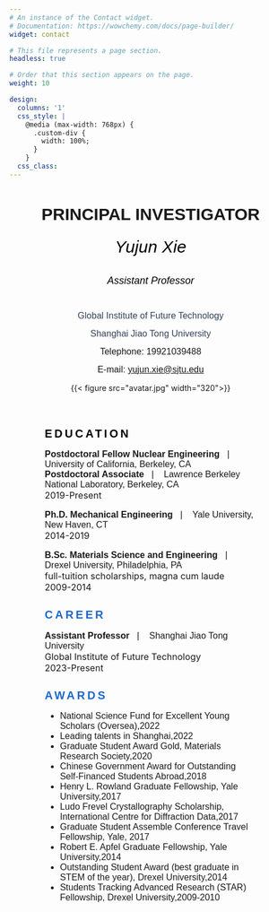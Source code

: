 ```yaml
---
# An instance of the Contact widget.
# Documentation: https://wowchemy.com/docs/page-builder/
widget: contact

# This file represents a page section.
headless: true

# Order that this section appears on the page.
weight: 10

design:
  columns: '1'
  css_style: |
    @media (max-width: 768px) {
      .custom-div {
        width: 100%;
      }
    }
  css_class:
---
```


<div data-testid="richTextElement"><h1 style="font-size:30px; line-height:1.4em; text-align:center;margin-bottom:20px;"><span style="font-family:avenir-lt-w01_85-heavy1475544,avenir-lt-w05_85-heavy,sans-serif;font-weight:bold;letter-spacing:normal;">
PRINCIPAL INVESTIGATOR</span></div>

<div class="custom-div" style="width:75%;margin-left: auto; margin-right: auto;">
  <div class="row">
    <div class="col-md-6" style="text-align:center;">
      <!-- 文字介绍 -->
      <h6><span style="color:#000000;font-size:30px;letter-spacing:normal;font-family:helvetica-w01-bold,helvetica-w02-bold,helvetica-lt-w10-bold,sans-serif;">
        Yujun Xie</span></h6>
      <h6 style="font-size:18px; line-height:1.3em;">
        <span style="color:#000000;letter-spacing:normal;font-size:18px;font-family:helvetica-w01-roman,helvetica-w02-roman,helvetica-lt-w10-roman,sans-serif;">
        Assistant Professor</span>
      </h6>
      <p style="font-size:16px; line-height:1em;">
        <span style="font-family:arial,ms pgothic,dotum,helvetica,sans-serif;letter-spacing:normal;font-size:16px;color:#324158;">
        Global Institute of Future Technology</span>
      </p>
      <p class="font_8 wixui-rich-text__text" style="font-size:16px; line-height:1em;">
        <span style="color:#324158;" class="wixui-rich-text__text">
          <span style="font-size:16px;" class="wixui-rich-text__text">
            <span style="font-family:arial,ｍｓ ｐゴシック,ms pgothic,돋움,dotum,helvetica,sans-serif;" class="wixui-rich-text__text">
              <span style="letter-spacing:normal;" class="wixui-rich-text__text">
                Shanghai Jiao Tong University</span>
            </span>
          </span>
        </span>
      </p>
      <p class="font_8 wixui-rich-text__text" style="font-size:16px; line-height:1em;">
        <span style="font-size:16px;" class="wixui-rich-text__text">
          <span style="font-family:arial,ｍｓ ｐゴシック,ms pgothic,돋움,dotum,helvetica,sans-serif;" class="wixui-rich-text__text">
            <span style="letter-spacing:normal;" class="wixui-rich-text__text">
              Telephone: 19921039488</span>
          </span>
        </span>
      </p>
      <p class="font_8 wixui-rich-text__text" style="font-size:16px; line-height:1em;">
        <span style="font-family:arial,ｍｓ ｐゴシック,ms pgothic,돋움,dotum,helvetica,sans-serif;">
          <span style="letter-spacing:normal;">
            <span style="font-size:16px;">E-mail: </span>
            <span style="font-size:16px;">
              <a data-auto-recognition="true" href="mailto:yujun.xie@sjtu.edu">
                yujun.xie@sjtu.edu</a>
            </span>
          </span>
        </span>
      </p>
    </div>
    <div class="col-md-6" style="text-align:center;">
      <!-- 图像 -->
      <div data-testid="linkElement" class="j7pOnl">
        {{< figure src="avatar.jpg" width="320">}}
      </div>
    </div>
  </div>

  <br>
  <br>

  <div id="comp-lfq71qpv">
    <div id="comp-lbg5xpdw" data-testid="richTextElement"><h2  style="font-size:20px; line-height:normal;"><span style="color:#000000;" ><span style="letter-spacing:0.2em;" class="wixui-rich-text__text"><span style="font-size:20px;" class="wixui-rich-text__text"><span style="font-family:avenir-lt-w01_85-heavy1475544,sans-serif;" class="wixui-rich-text__text">
    EDUCATION</span></span></span></span></h2></div>
    <div id="comp-lbg5xpdy" class="KcpHeO tz5f0K comp-lbg5xpdy wixui-rich-text" data-testid="richTextElement">
    <p style="font-size:16px; line-height:normal;">
    <span style="font-family:arial,ms pgothic,dotum,helvetica,sans-serif;">
        <span style="letter-spacing:normal;"><span style="font-size:16px;" ><span style="font-weight:bold;">Postdoctoral Fellow Nuclear Engineering</span>&nbsp; &nbsp;|&nbsp; &nbsp;</span></span>
        <span style="letter-spacing:normal;" class="wixui-rich-text__text"><span style="font-size:16px;" class="wixui-rich-text__text">University of California, Berkeley, CA</span></span>
    </span><br>
    <span style="font-family:arial,ms pgothic,dotum,helvetica,sans-serif;">
        <span style="letter-spacing:normal;"><span style="font-size:16px;" ><span style="font-weight:bold;">Postdoctoral Associate</span>&nbsp; &nbsp;|&nbsp; &nbsp;</span></span>
        <span style="letter-spacing:normal;" class="wixui-rich-text__text"><span style="font-size:16px;" class="wixui-rich-text__text">Lawrence Berkeley National Laboratory, Berkeley, CA</span></span>
    </span><br>
    <span style="letter-spacing:normal;"><span style="font-size:16px;">
    2019-Present</span></span>
    </p>
    <p style="font-size:16px; line-height:normal;">
    <span style="font-family:arial,ms pgothic,dotum,helvetica,sans-serif;">
        <span style="letter-spacing:normal;" class="wixui-rich-text__text"><span style="font-size:16px;" class="wixui-rich-text__text"><span style="font-weight:bold;" class="wixui-rich-text__text">
        Ph.D. Mechanical Engineering</span>&nbsp; &nbsp;|&nbsp; &nbsp;</span></span>
        <span style="letter-spacing:normal;" class="wixui-rich-text__text"><span style="font-size:16px;" class="wixui-rich-text__text">
        Yale University, New Haven, CT</span></span>
    </span><br>
        <span style="letter-spacing:normal;" class="wixui-rich-text__text"><span style="font-size:16px;" class="wixui-rich-text__text">
        2014-2019</span></span>
    </p>
    <p style="font-size:16px; line-height:normal;">
    <span style="font-family:arial,ms pgothic,dotum,helvetica,sans-serif;" >
        <span style="letter-spacing:normal;" ><span style="font-size:16px;" ><span style="font-weight:bold">
        B.Sc. Materials Science and Engineering</span>&nbsp; &nbsp;|&nbsp; &nbsp;</span></span>
        <span style="letter-spacing:normal;"><span style="font-size:16px;">
        Drexel University, Philadelphia, PA</span></span>
    </span><br>
    <span style="letter-spacing:normal;"><span style="font-size:16px;">
    full-tuition scholarships, magna cum laude</span></span><br>
    <span style="letter-spacing:normal;"><span style="font-size:16px;">
    2009-2014</span></span>
    </p>
    </div>
  </div>

  <div id="comp-lfq71qpv">
    <div id="comp-lbg5xpdw" data-testid="richTextElement"><h2  style="font-size:20px; line-height:normal;"><span style="color:#1D67CD;" ><span style="letter-spacing:0.2em;" class="wixui-rich-text__text"><span style="font-size:20px;" class="wixui-rich-text__text"><span style="font-family:avenir-lt-w01_85-heavy1475544,sans-serif;" class="wixui-rich-text__text">
    CAREER</span></span></span></span></h2></div>
    <div>
    <p style="font-size:16px; line-height:normal;">
    <span style="font-family:arial,ms pgothic,dotum,helvetica,sans-serif;" >
        <span style="letter-spacing:normal;" ><span style="font-size:16px;" ><span style="font-weight:bold">
        Assistant Professor</span>&nbsp; &nbsp;|&nbsp; &nbsp;</span></span>
        <span style="letter-spacing:normal;"><span style="font-size:16px;">
        Shanghai Jiao Tong University</span></span>
    </span><br>
    <span style="letter-spacing:normal;"><span style="font-size:16px;">
    Global Institute of Future Technology</span></span><br>
    <span style="letter-spacing:normal;"><span style="font-size:16px;">
    2023-Present</span></span>
    </div>
  </div>

  <div id="comp-lfq71qpv">
    <div id="comp-lbg5xpdw" data-testid="richTextElement"><h2  style="font-size:20px; line-height:normal;"><span style="color:#1D67CD;" ><span style="letter-spacing:0.2em;" class="wixui-rich-text__text"><span style="font-size:20px;" class="wixui-rich-text__text"><span style="font-family:avenir-lt-w01_85-heavy1475544,sans-serif;" class="wixui-rich-text__text">
    AWARDS</span></span></span></span></h2></div>
    <span style="letter-spacing:normal;font-size:16px;font-family:arial,ms pgothic,dotum,helvetica,sans-serif;line-height:normal;">
    <ul>
    <li>National Science Fund for Excellent Young Scholars (Oversea),2022</li>
    <li>Leading talents in Shanghai,2022</li>
    <li>Graduate Student Award Gold, Materials Research Society,2020</li>
    <li>Chinese Government Award for Outstanding Self-Financed Students Abroad,2018</li>
    <li>Henry L. Rowland Graduate Fellowship, Yale University,2017</li>
    <li>Ludo Frevel Crystallography Scholarship, International Centre for Diffraction Data,2017</li>
    <li>Graduate Student Assemble Conference Travel Fellowship, Yale, 2017</li>
    <li>Robert E. Apfel Graduate Fellowship, Yale University,2014</li>
    <li>Outstanding Student Award (best graduate in STEM of the year), Drexel University,2014</li>
    <li>Students Tracking Advanced Research (STAR) Fellowship, Drexel University,2009-2010</li>
    </ul>
    </span>
  </div>
</div>